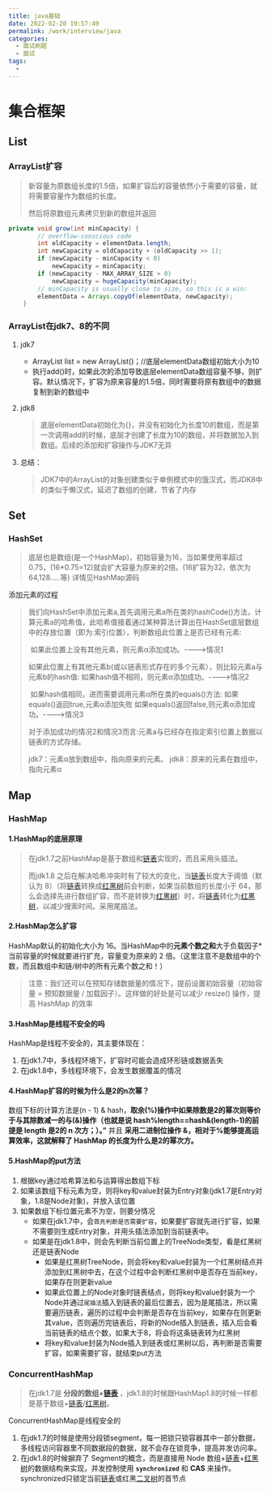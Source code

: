 ```yaml
---
title: java基础
date: 2022-02-20 19:57:49
permalink: /work/interview/java
categories:
  - 面试刷题
  - 面试
tags:
  - 
---
```


# 集合框架

## List

### ArrayList扩容

> 新容量为原数组长度的1.5倍，如果扩容后的容量依然小于需要的容量，就将需要容量作为数组的长度。
>
> 然后将原数组元素拷贝到新的数组并返回

```java
private void grow(int minCapacity) {
        // overflow-conscious code
        int oldCapacity = elementData.length;
        int newCapacity = oldCapacity + (oldCapacity >> 1);
        if (newCapacity - minCapacity < 0)
            newCapacity = minCapacity;
        if (newCapacity - MAX_ARRAY_SIZE > 0)
            newCapacity = hugeCapacity(minCapacity);
        // minCapacity is usually close to size, so this is a win:
        elementData = Arrays.copyOf(elementData, newCapacity);
    }
```

### ArrayList在jdk7、8的不同

1. jdk7

   - ArrayList list = new ArrayList()；//底层elementData数组初始大小为10
   - 执行add()时，如果此次的添加导致底层elementData数组容量不够，则扩容。默认情况下，扩容为原来容量的1.5倍，同时需要将原有数组中的数据复制到新的数组中

2. jdk8

   > 底层elementData初始化为{}，并没有初始化为长度10的数组，而是第一次调用add的时候，底层才创建了长度为10的数组，并将数据加入到数组。后续的添加和扩容操作与JDK7无异

3. 总结：

   > JDK7中的ArrayList的对象创建类似于单例模式中的饿汉式，而JDK8中的类似于懒汉式，延迟了数组的创建，节省了内存





## Set

### HashSet

> 底层也是数组(是一个HashMap)，初始容量为16，当如果使用率超过0.75，(16*0.75=12)就会扩大容量为原来的2倍。(16扩容为32，依次为64,128.....等) 详情见HashMap源码

添加元素的过程

> 我们向HashSet中添加元素a,首先调用元素a所在类的hashCode()方法，计算元素a的哈希值，此哈希值接着通过某种算法计算出在HashSet底层数组中的存放位置（即为:索引位置），判断数组此位置上是否已经有元素: 
>
> ​	如果此位置上没有其他元素，则元素α添加成功。---->情况1 
>
> ​	如果此位置上有其他元素b(或以链表形式存在的多个元素），则比较元素a与元素b的hash值: 如果hash值不相同，则元素α添加成功。---->情况2 
>
> ​	如果hash值相同，进而需要调用元素α所在类的equals()方法: 如果equals()返回true,元素α添加失败 如果equals()返回false,则元素α添加成功。---->情况3
>
> 
>
> 对于添加成功的情况2和情况3而言:元素a与已经存在指定索引位置上数据以链表的方式存储。
>
> 
>
> jdk7：元素α放到数组中，指向原来的元素。 jdk8：原来的元素在数组中，指向元素α



## Map

### HashMap

#### 1.HashMap的底层原理

> 在jdk1.7之前HashMap是基于数组和[链表](https://www.nowcoder.com/jump/super-jump/word?word=链表)实现的，而且采用头插法。
>
> 
>
> 而jdk1.8 之后在解决哈希冲突时有了较大的变化，当[链表]()长度大于阈值（默认为 8）（将[链表]()转换成[红黑树]()前会判断，如果当前数组的长度小于 64，那么会选择先进行数组扩容，而不是转换为[红黑树]()）时，将[链表]()转化为[红黑树]()，以减少搜索时间。采用尾插法。

#### 2.HashMap怎么扩容

HashMap默认的初始化大小为 16。当HashMap中的**元素个数之和**大于负载因子*当前容量的时候就要进行扩充，容量变为原来的 2 倍。（这里注意不是数组中的个数，而且数组中和链/树中的所有元素个数之和！）

> 注意：我们还可以在预知存储数据量的情况下，提前设置初始容量（初始容量 = 预知数据量 / 加载因子）。这样做的好处是可以减少 resize() 操作，提高 HashMap 的效率

#### 3.HashMap是线程不安全的吗

HashMap是线程不安全的，其主要体现在：

1. 在jdk1.7中，多线程环境下，扩容时可能会造成环形链或数据丢失
2. 在jdk1.8中，多线程环境下，会发生数据覆盖的情况

#### 4.HashMap扩容的时候为什么是2的n次幂？

数组下标的计算方法是(n - 1) & hash，**取余(%)操作中如果除数是2的幂次则等价于与其除数减一的与(&)操作（也就是说 hash%length==hash&(length-1)的前提是 length 是2的 n 次方；）。”** 并且 **采用二进制位操作 &，相对于%能够提高运算效率，这就解释了 HashMap 的长度为什么是2的幂次方。**



#### 5.HashMap的put方法

1. 根据key通过哈希算法和与运算得出数组下标
2. 如果该数组下标元素为空，则将key和value封装为Entry对象(jdk1.7是Entry对象，1.8是Node对象)，并放入该位置
3. 如果数组下标位置元素不为空，则要分情况
   - 如果在jdk1.7中，会`首先判断是否需要扩容`，如果要扩容就先进行扩容，如果不需要则生成Entry对象，并用头插法添加到当前链表中。
   - 如果是在jdk1.8中，则会先判断当前位置上的TreeNode类型，看是红黑树还是链表Node
     - 如果是红黑树TreeNode，则会将key和value封装为一个红黑树结点并添加到红黑树中去，在这个过程中会判断红黑树中是否存在当前key，如果存在则更新value
     - 如果此位置上的Node对象时链表结点，则将key和value封装为一个Node并通过`尾插法`插入到链表的最后位置去，因为是尾插法，所以需要遍历链表，遍历的过程中会判断是否存在当前key，如果存在则更新其value，否则遍历完链表后，将新的Node插入到链表，插入后会看当前链表的结点个数，如果大于8，将会将这条链表转为红黑树
     - 将key和value封装为Node插入到链表或红黑树以后，再判断是否需要扩容，如果需要扩容，就结束put方法

### ConcurrentHashMap

> 在jdk1.7是 **分段的数组+[链表](https://www.nowcoder.com/jump/super-jump/word?word=链表)** ，jdk1.8的时候跟HashMap1.8的时候一样都是基于数组+[链表](https://www.nowcoder.com/jump/super-jump/word?word=链表)/[红黑树](https://www.nowcoder.com/jump/super-jump/word?word=红黑树)。

ConcurrentHashMap是线程安全的

1. 在jdk1.7的时候是使用分段锁segment，每一把锁只锁容器其中一部分数据，多线程访问容器里不同数据段的数据，就不会存在锁竞争，提高并发访问率。
2. 在jdk1.8的时候摒弃了 Segment的概念，而是直接用 Node 数组+[链表]()+[红黑树]()的数据结构来实现，并发控制使用 **`synchronized`** 和 **CAS** 来操作。synchronized只锁定当前[链表]()或红黑[二叉树]()的首节点



